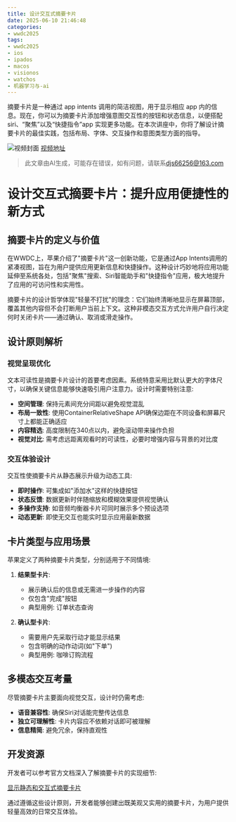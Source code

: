 ```yaml
---
title: 设计交互式摘要卡片
date: 2025-06-10 21:46:48
categories:
- wwdc2025
tags:
- wwdc2025
- ios
- ipados
- macos
- visionos
- watchos
- 机器学习与-ai
---
```

摘要卡片是一种通过 app intents 调用的简洁视图，用于显示相应 app 内的信息。现在，你可以为摘要卡片添加增强意图交互性的按钮和状态信息，以便搭配 siri、“聚焦”以及“快捷指令”app 实现更多功能。在本次讲座中，你将了解设计摘要卡片的最佳实践，包括布局、字体、交互操作和意图类型方面的指导。
<!--more-->

![视频封面](https://devimages-cdn.apple.com/wwdc-services/images/3055294D-836B-4513-B7B0-0BC5666246B0/9999/9999_wide_250x141_2x.jpg)
[视频地址](https://developer.apple.com/cn/videos/play/wwdc2025/281/)
> 此文章由AI生成，可能存在错误，如有问题，请联系[djs66256@163.com](djs66256@163.com)

# 设计交互式摘要卡片：提升应用便捷性的新方式

## 摘要卡片的定义与价值

在WWDC上，苹果介绍了"摘要卡片"这一创新功能，它是通过App Intents调用的紧凑视图，旨在为用户提供应用更新信息和快捷操作。这种设计巧妙地将应用功能延伸至系统各处，包括"聚焦"搜索、Siri智能助手和"快捷指令"应用，极大地提升了应用的可访问性和实用性。

摘要卡片的设计哲学体现"轻量不打扰"的理念：它们始终清晰地显示在屏幕顶部，覆盖其他内容但不会打断用户当前上下文。这种非模态交互方式允许用户自行决定何时关闭卡片——通过确认、取消或滑走操作。

## 设计原则解析

### 视觉呈现优化

文本可读性是摘要卡片设计的首要考虑因素。系统特意采用比默认更大的字体尺寸，以确保关键信息能够快速吸引用户注意力。设计时需要特别注意:

- **空间管理**: 保持元素间充分间距以避免视觉混乱
- **布局一致性**: 使用ContainerRelativeShape API确保边距在不同设备和屏幕尺寸上都能正确适应
- **内容精选**: 高度限制在340点以内，避免滚动带来操作负担
- **视觉对比**: 需考虑远距离观看时的可读性，必要时增强内容与背景的对比度

### 交互体验设计

交互性使摘要卡片从静态展示升级为动态工具:

- **即时操作**: 可集成如"添加水"这样的快捷按钮
- **状态反馈**: 数据更新时伴随缩放和模糊效果提供视觉确认
- **多操作支持**: 如音频均衡器卡片可同时展示多个预设选项
- **动态更新**: 即使无交互也能实时显示应用最新数据

## 卡片类型与应用场景

苹果定义了两种摘要卡片类型，分别适用于不同情境:

1. **结果型卡片**:
   - 展示确认后的信息或无需进一步操作的内容
   - 仅包含"完成"按钮
   - 典型用例: 订单状态查询

2. **确认型卡片**:
   - 需要用户先采取行动才能显示结果
   - 包含明确的动作动词(如"下单")
   - 典型用例: 咖啡订购流程

## 多模态交互考量

尽管摘要卡片主要面向视觉交互，设计时仍需考虑:

- **语音兼容性**: 确保Siri对话能完整传达信息
- **独立可理解性**: 卡片内容应不依赖对话即可被理解
- **信息精简**: 避免冗余，保持直观性

## 开发资源

开发者可以参考官方文档深入了解摘要卡片的实现细节:

[显示静态和交互式摘要卡片](https://developer.apple.com/documentation/AppIntents/displaying-static-and-interactive-snippets)

通过遵循这些设计原则，开发者能够创建出既美观又实用的摘要卡片，为用户提供轻量高效的日常交互体验。
